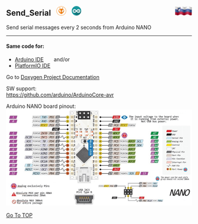 ## Send_Serial<a name="TOP"></a> <img src="./Arduino/doxy/SIflag.gif" alt="Slovenija" style="float: right; height: 25px;"> <img src="./PlatformIO/doxy/PIO.png" alt="PlatformIO" style="float; height: 26px; padding-left: 10px;"> <img src="./Arduino/doxy/arduino.png" alt="Arduino" style="float; height: 26px; padding-left: 10px;"> 
Send serial messages every 2 seconds from Arduino NANO
- - - -
#### Same code for:
* [Arduino IDE](./Arduino) &nbsp; &nbsp; &nbsp; and/or 
* [PlatformIO IDE](./PlatformIO)

Go to [Doxygen Project Documentation](https://rcx-t.github.io/Send_Serial/index.html)

SW support:<br> https://github.com/arduino/ArduinoCore-avr

Arduino NANO board pinout:
![picture alt](./Arduino/doxy/NANO_pinout.png "Arduino NANO pinout")

[Go To TOP](#TOP)

